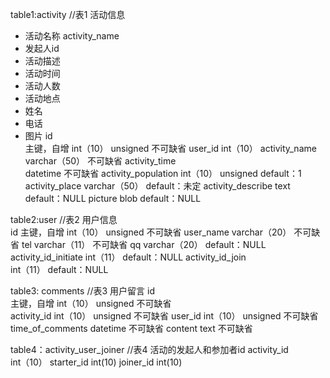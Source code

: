 table1:activity  //表1 活动信息
- 活动名称
activity_name   
- 发起人id
- 活动描述
- 活动时间
- 活动人数
- 活动地点
- 姓名
- 电话
- 图片
id  
    主键，自增  int（10） unsigned  不可缺省
user_id
    int（10）
activity_name   
    varchar（50）  不可缺省
activity_time   
    datetime  不可缺省
activity_population
    int（10） unsigned  default：1
activity_place
    varchar（50） default：未定
activity_describe
    text    default：NULL
picture
    blob    default：NULL   


table2:user     //表2  用户信息  
id
    主键，自增  int（10） unsigned  不可缺省
user_name
    varchar（20）  不可缺省
tel
    varchar（11）  不可缺省
qq
    varchar（20）  default：NULL
activity_id_initiate
    int（11）  default：NULL
activity_id_join  
    int（11）  default：NULL
	
	
table3: comments //表3 用户留言
id        
    主键，自增  int（10）  unsigned  不可缺省           
activity_id 
    int（10）  unsigned  不可缺省
user_id
    int（10）  unsigned  不可缺省
time_of_comments 
    datetime   不可缺省
content
    text   不可缺省

	
table4：activity_user_joiner //表4 活动的发起人和参加者id
activity_id  
    int（10）
starter_id
    int(10)
joiner_id
    int(10)